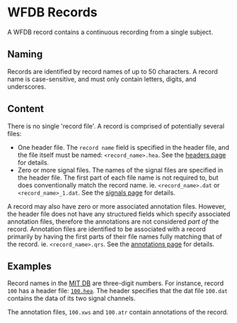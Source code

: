 # WFDB Records

A WFDB record contains a continuous recording from a single subject.

## Naming

Records are identified by record names of up to 50 characters. A record name is case-sensitive, and must only contain letters, digits, and underscores.

## Content

There is no single 'record file'. A record is comprised of potentially several files:

- One header file. The `record name` field is specified in the header file, and the file itself must be named: `<record_name>.hea`. See the [headers page](./HEADERS.md) for details.
- Zero or more signal files. The names of the signal files are specified in the header file. The first part of each file name is not required to, but does conventionally match the record name. ie. `<record_name>.dat` or `<record_name>_1.dat`. See the [signals page](./SIGNALS.md) for details.

A record may also have zero or more associated annotation files. However, the header file does not have any structured fields which specify associated annotation files, therefore the annotations are not considered _part of_ the record. Annotation files are identified to be associated with a record primarily by having the first parts of their file names fully matching that of the record. ie. `<record_name>.qrs`. See the [annotations page](./ANNOTATIONS) for details.

## Examples

Record names in the [MIT DB](https://physionet.org/content/mitdb/1.0.0/#files) are three-digit numbers. For instance, record `100` has a header file: [`100.hea`](https://physionet.org/content/mitdb/1.0.0/100.hea). The header specifies that the dat file `100.dat` contains the data of its two signal channels.

The annotation files, `100.xws` and `100.atr` contain annotations of the record.
